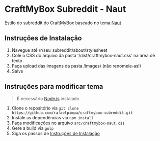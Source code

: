 # CraftMyBox Subreddit - Naut

Estilo do subreddit do CraftMyBox baseado no tema [Naut](https://github.com/Axel--/Naut-for-reddit)

## Instruções de Instalação

  1. Navegue até /r/seu_subreddit/about/stylesheet
  2. Cole o CSS do arquivo da pasta '/dist/craftmybox-naut.css' na área de texto
  3. Faça upload das imagens da pasta /images/ (não renomeie-as!)
  4. Salve

## Instruções para modificar tema

  > É necessário [Node.js](https://nodejs.org/) instalado

  1. Clone o repositório via ``git clone https://github.com/rafaelpimpa/craftmybox-subreddit.git``
  2. Instale as dependências via ``npm install``
  3. Faça modificações no arquivo ``src/craftmybox-naut.css``
  4. Gere a build via ``gulp``
  5. Siga os passos de [Instruções de Instalação](#instrucoes-de-instalacao)
